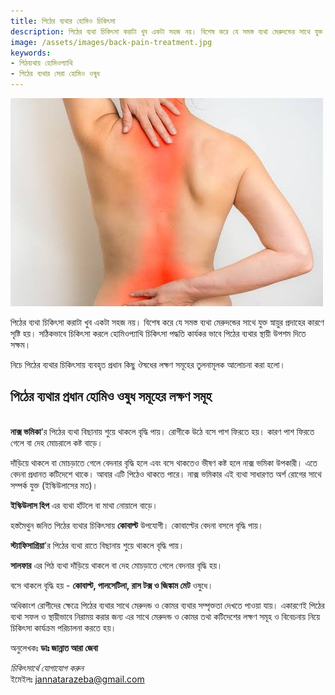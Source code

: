 ```yaml
---
title: পিঠের ব্যথার হোমিও চিকিৎসা
description: পিঠের ব্যথা চিকিৎসা করাটা খুব একটা সহজ নয়। বিশেষ করে যে সমস্ত ব্যথা মেরুদন্ডের সাথে যুক্ত স্নায়ুর প্রদাহের কারণে সৃষ্টি হয়। সঠিকভাবে চিকিৎসা করলে হোমিওপ্যাথি চিকিৎসা পদ্ধতি কার্যকর ভাবে পিঠের ব্যথার স্থায়ী উপশম দিতে সক্ষম।
image: /assets/images/back-pain-treatment.jpg
keywords:
- পিঠব্যথায় হোমিওপ্যাথি
- পিঠের ব্যথার সেরা হোমিও ওষুধ
---
```

![পিঠের ব্যথার হোমিওপ্যাথি চিকিৎসা](/assets/images/back-pain-treatment.jpg)

পিঠের ব্যথা চিকিৎসা করাটা খুব একটা সহজ নয়। বিশেষ করে যে সমস্ত ব্যথা মেরুদন্ডের সাথে যুক্ত স্নায়ুর প্রদাহের কারণে সৃষ্টি হয়। সঠিকভাবে চিকিৎসা করলে হোমিওপ্যাথি চিকিৎসা পদ্ধতি কার্যকর ভাবে পিঠের ব্যথার স্থায়ী উপশম দিতে সক্ষম।

নিচে পিঠের ব্যথার চিকিৎসায় ব্যবহৃত প্রধান কিছু ঔষধের লক্ষণ সমূহের তুলনামূলক আলোচনা করা হলো।

<h2>পিঠের ব্যথার প্রধান হোমিও ওষুধ সমূহের লক্ষণ সমূহ</h2>
<br>
<strong>নাক্স ভমিকা</strong>'র পিঠের ব্যথা বিছানায় শুয়ে থাকলে বৃদ্ধি পায়। রোগীকে উঠে বসে পাশ ফিরতে হয়। কারণ পাশ ফিরতে গেলে বা দেহ মোচরালে কষ্ট বাড়ে।

দাঁড়িয়ে থাকলে বা মোচড়াতে গেলে বেদনার বৃদ্ধি হলে এবং বসে থাকতেও ভীষণ কষ্ট হলে নাক্স ভমিকা উপকারী। এতে বেদনা প্রধানত কটিদেশে থাকে। আবার এটি পিঠেও থাকতে পারে। নাক্স ভমিকার এই ব্যথা সাধারণত অর্শ রোগের সাথে সম্পর্ক যুক্ত (ইস্কিউলাসের মত)।

<strong>ইস্কিউলাস হিপ</strong> এর ব্যথা হাঁটলে বা মাথা নোয়ালে বাড়ে।

হস্তমৈথুন জনিত পিঠের ব্যথার চিকিৎসায় <strong>কোবাল্ট</strong> উপযোগী। কোবাল্টের বেদনা বসলে বৃদ্ধি পায়।

<strong>স্ট্যাফিসাগ্রিয়া</strong>'র পিঠের ব্যথা রাতে বিছানায় শুয়ে থাকলে বৃদ্ধি পায়।

<strong>সালফার</strong> এর পিঠ ব্যথা দাঁড়িয়ে থাকলে বা দেহ মোচড়াতে গেলে বেদনার বৃদ্ধি হয়।

বসে থাকলে বৃদ্ধি হয় - <strong>কোবাল্ট, পালসেটিলা, রাস টক্স ও জিঙ্কাম মেট</strong> ওষুধে।

অধিকাংশ রোগীদের ক্ষেত্রে পিঠের ব্যথার সাথে মেরুদন্ড ও কোমর ব্যথার সম্পৃক্ততা দেখতে পাওয়া যায়। একারণেই পিঠের ব্যথা সফল ও স্থায়ীভাবে নিরাময় করার জন্য এর সাথে মেরুদন্ড ও কোমর তথা কটিদেশের লক্ষণ সমূহ ও বিবেচনায় নিয়ে চিকিৎসা কার্যক্রম পরিচালনা করতে হয়।

অনুলেখকঃ
<strong>ডাঃ জান্নাত আরা জেবা</strong>

<em>চিকিৎসার্থে যোগাযোগ করুন</em><br>
ইমেইলঃ <a href="mailto: jannatarazeba@gmail.com">jannatarazeba@gmail.com</a>
